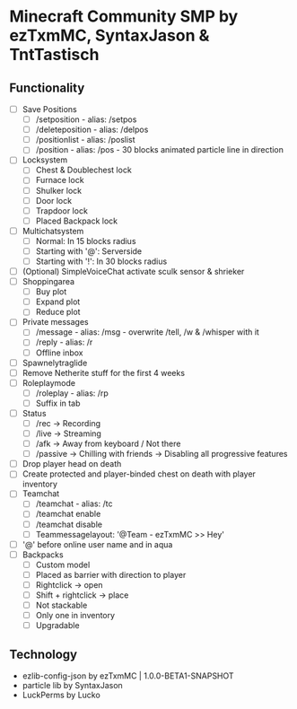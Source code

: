 # Minecraft Community SMP by ezTxmMC, SyntaxJason & TntTastisch

## Functionality

- [ ] Save Positions
  - [ ] /setposition <name>      - alias: /setpos
  - [ ] /deleteposition <name>   - alias: /delpos
  - [ ] /positionlist            - alias: /poslist
  - [ ] /position <name>         - alias: /pos      - 30 blocks animated particle line in direction
- [ ] Locksystem
  - [ ] Chest & Doublechest lock
  - [ ] Furnace lock
  - [ ] Shulker lock
  - [ ] Door lock
  - [ ] Trapdoor lock
  - [ ] Placed Backpack lock
- [ ] Multichatsystem
  - [ ] Normal: In 15 blocks radius
  - [ ] Starting with '@': Serverside
  - [ ] Starting with '!': In 30 blocks radius
- [ ] (Optional) SimpleVoiceChat activate sculk sensor & shrieker
- [ ] Shoppingarea
  - [ ] Buy plot
  - [ ] Expand plot
  - [ ] Reduce plot
- [ ] Private messages
  - [ ] /message <player> <message>  - alias: /msg  - overwrite /tell, /w & /whisper with it
  - [ ] /reply <message>             - alias: /r
  - [ ] Offline inbox
- [ ] Spawnelytraglide
- [ ] Remove Netherite stuff for the first 4 weeks
- [ ] Roleplaymode
  - [ ] /roleplay  - alias: /rp
  - [ ] Suffix in tab
- [ ] Status
  - [ ] /rec -> Recording
  - [ ] /live -> Streaming
  - [ ] /afk -> Away from keyboard / Not there
  - [ ] /passive -> Chilling with friends -> Disabling all progressive features
- [ ] Drop player head on death
- [ ] Create protected and player-binded chest on death with player inventory
- [ ] Teamchat
  - [ ] /teamchat <message>  - alias: /tc
  - [ ] /teamchat enable
  - [ ] /teamchat disable
  - [ ] Teammessagelayout: '@Team - ezTxmMC >> Hey'
- [ ] '@' before online user name and in aqua
- [ ] Backpacks
  - [ ] Custom model
  - [ ] Placed as barrier with direction to player
  - [ ] Rightclick -> open
  - [ ] Shift + rightclick -> place
  - [ ] Not stackable
  - [ ] Only one in inventory
  - [ ] Upgradable

## Technology

- ezlib-config-json by ezTxmMC | 1.0.0-BETA1-SNAPSHOT
- particle lib by SyntaxJason
- LuckPerms by Lucko
